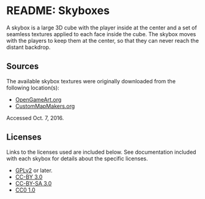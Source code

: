 # README: Skyboxes

A skybox is a large 3D cube with the player inside at the center and a set of seamless textures applied to each face inside the cube. The skybox moves with the players to keep them at the center, so that they can never reach the distant backdrop.

## Sources

The available skybox textures were originally downloaded from the following location(s):

* [OpenGameArt.org](http://opengameart.org/content/xonotic-skyboxes)
* [CustomMapMakers.org](http://custommapmakers.org/skyboxes.php)

Accessed Oct. 7, 2016.

## Licenses

Links to the licenses used are included below. See documentation included with each skybox for details about the specific licenses.

* [GPLv2](https://www.gnu.org/licenses/gpl-2.0.html) or later.
* [CC-BY 3.0](https://creativecommons.org/licenses/by/3.0/)
* [CC-BY-SA 3.0](https://creativecommons.org/licenses/by-sa/3.0/)
* [CC0 1.0](https://creativecommons.org/publicdomain/zero/1.0/)

